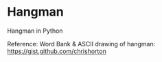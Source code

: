 # Hangman
Hangman in Python

Reference:
Word Bank & ASCII drawing of hangman: https://gist.github.com/chrishorton 